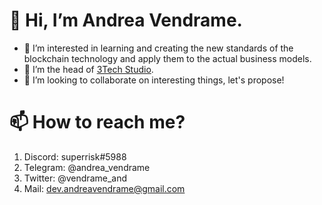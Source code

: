 # 👋 Hi, I’m Andrea Vendrame.

- 👀 I’m interested in learning and creating the new standards of the blockchain technology and apply them to the actual business models.
- 🌱 I’m the head of [3Tech Studio](https://twitter.com/3techstudio).
- 💞️ I’m looking to collaborate on interesting things, let's propose!


# 📫 How to reach me?

1) Discord: superrisk#5988
2) Telegram: @andrea_vendrame
3) Twitter: @vendrame_and
4) Mail: dev.andreavendrame@gmail.com

<!---
dev-andreavendrame/dev-andreavendrame is a ✨ special ✨ repository because its `README.md` (this file) appears on your GitHub profile.
You can click the Preview link to take a look at your changes.
--->
